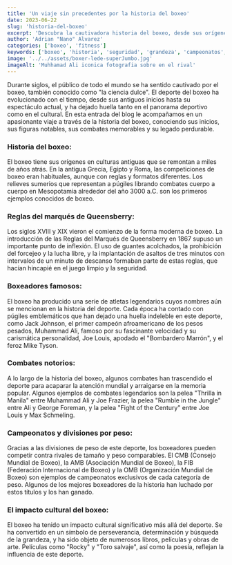 ```yaml
---
title: 'Un viaje sin precedentes por la historia del boxeo'
date: 2023-06-22
slug: 'historia-del-boxeo'
excerpt: 'Descubra la cautivadora historia del boxeo, desde sus orígenes ancestrales hasta sus legendarios púgiles'
author: 'Adrian "Nano" Alvarez'
categories: ['boxeo', 'fitness']
keywords: ['boxeo', 'historia', 'seguridad', 'grandeza', 'campeonatos', 'perseverancia']
image: '../../assets/boxer-lede-superJumbo.jpg'
imageAlt: 'Muhhamad Ali iconica fotografia sobre en el rival'
---
```


Durante siglos, el público de todo el mundo se ha sentido cautivado por el boxeo, también conocido como "la ciencia dulce". El deporte del boxeo ha evolucionado con el tiempo, desde sus antiguos inicios hasta su espectáculo actual, y ha dejado huella tanto en el panorama deportivo como en el cultural. En esta entrada del blog le acompañamos en un apasionante viaje a través de la historia del boxeo, conociendo sus inicios, sus figuras notables, sus combates memorables y su legado perdurable.

### Historia del boxeo:

El boxeo tiene sus orígenes en culturas antiguas que se remontan a miles de años atrás. En la antigua Grecia, Egipto y Roma, las competiciones de boxeo eran habituales, aunque con reglas y formatos diferentes. Los relieves sumerios que representan a púgiles librando combates cuerpo a cuerpo en Mesopotamia alrededor del año 3000 a.C. son los primeros ejemplos conocidos de boxeo.

### Reglas del marqués de Queensberry:

Los siglos XVIII y XIX vieron el comienzo de la forma moderna de boxeo. La introducción de las Reglas del Marqués de Queensberry en 1867 supuso un importante punto de inflexión. El uso de guantes acolchados, la prohibición del forcejeo y la lucha libre, y la implantación de asaltos de tres minutos con intervalos de un minuto de descanso formaban parte de estas reglas, que hacían hincapié en el juego limpio y la seguridad.

### Boxeadores famosos:

El boxeo ha producido una serie de atletas legendarios cuyos nombres aún se mencionan en la historia del deporte. Cada época ha contado con púgiles emblemáticos que han dejado una huella indeleble en este deporte, como Jack Johnson, el primer campeón afroamericano de los pesos pesados, Muhammad Ali, famoso por su fascinante velocidad y su carismática personalidad, Joe Louis, apodado el "Bombardero Marrón", y el feroz Mike Tyson.

### Combates notorios:

A lo largo de la historia del boxeo, algunos combates han trascendido el deporte para acaparar la atención mundial y arraigarse en la memoria popular. Algunos ejemplos de combates legendarios son la pelea "Thrilla in Manila" entre Muhammad Ali y Joe Frazier, la pelea "Rumble in the Jungle" entre Ali y George Foreman, y la pelea "Fight of the Century" entre Joe Louis y Max Schmeling.

### Campeonatos y divisiones por peso:

Gracias a las divisiones de peso de este deporte, los boxeadores pueden competir contra rivales de tamaño y peso comparables. El CMB (Consejo Mundial de Boxeo), la AMB (Asociación Mundial de Boxeo), la FIB (Federación Internacional de Boxeo) y la OMB (Organización Mundial de Boxeo) son ejemplos de campeonatos exclusivos de cada categoría de peso. Algunos de los mejores boxeadores de la historia han luchado por estos títulos y los han ganado.

### El impacto cultural del boxeo:

El boxeo ha tenido un impacto cultural significativo más allá del deporte. Se ha convertido en un símbolo de perseverancia, determinación y búsqueda de la grandeza, y ha sido objeto de numerosos libros, películas y obras de arte. Películas como "Rocky" y "Toro salvaje", así como la poesía, reflejan la influencia de este deporte.
